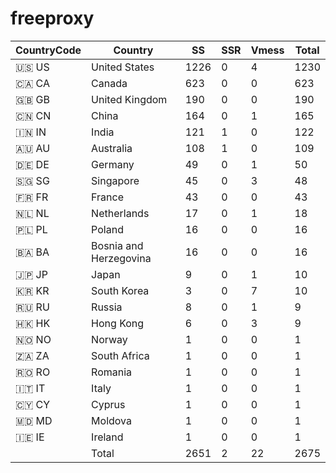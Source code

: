 # freeproxy

|CountryCode|Country|SS|SSR|Vmess|Total|
|  ----  | ----  |  ----  | ----  |  ----  | ----  |
|🇺🇸 US|United States|1226|0|4|1230|
|🇨🇦 CA|Canada|623|0|0|623|
|🇬🇧 GB|United Kingdom|190|0|0|190|
|🇨🇳 CN|China|164|0|1|165|
|🇮🇳 IN|India|121|1|0|122|
|🇦🇺 AU|Australia|108|1|0|109|
|🇩🇪 DE|Germany|49|0|1|50|
|🇸🇬 SG|Singapore|45|0|3|48|
|🇫🇷 FR|France|43|0|0|43|
|🇳🇱 NL|Netherlands|17|0|1|18|
|🇵🇱 PL|Poland|16|0|0|16|
|🇧🇦 BA|Bosnia and Herzegovina|16|0|0|16|
|🇯🇵 JP|Japan|9|0|1|10|
|🇰🇷 KR|South Korea|3|0|7|10|
|🇷🇺 RU|Russia|8|0|1|9|
|🇭🇰 HK|Hong Kong|6|0|3|9|
|🇳🇴 NO|Norway|1|0|0|1|
|🇿🇦 ZA|South Africa|1|0|0|1|
|🇷🇴 RO|Romania|1|0|0|1|
|🇮🇹 IT|Italy|1|0|0|1|
|🇨🇾 CY|Cyprus|1|0|0|1|
|🇲🇩 MD|Moldova|1|0|0|1|
|🇮🇪 IE|Ireland|1|0|0|1|
||Total|2651|2|22|2675|
